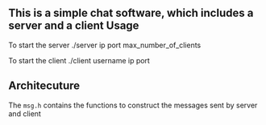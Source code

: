 This is a simple chat software, which includes a server and a client
Usage
-----------
To start the server 
./server ip port max_number_of_clients

To start the client
./client username ip port

Architecuture
-----------

The `msg.h` contains the functions to construct the messages sent by server and client 
